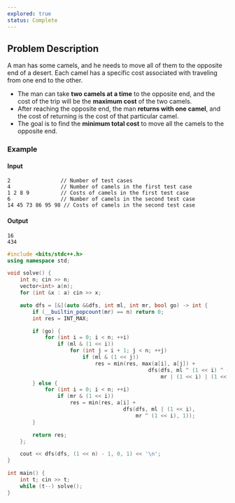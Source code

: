 ```yaml
---
explored: true
status: Complete
---
```


## Problem Description

A man has some camels, and he needs to move all of them to the opposite end of a desert. Each camel has a specific cost associated with traveling from one end to the other.

-   The man can take **two camels at a time** to the opposite end, and the cost of the trip will be the **maximum cost** of the two camels.
-   After reaching the opposite end, the man **returns with one camel**, and the cost of returning is the cost of that particular camel.
-   The goal is to find the **minimum total cost** to move all the camels to the opposite end.

### Example

#### Input

```
2                // Number of test cases
4                // Number of camels in the first test case
1 2 8 9          // Costs of camels in the first test case
6                // Number of camels in the second test case
14 45 73 86 95 98 // Costs of camels in the second test case
```

#### Output

```
16
434
```


```cpp
#include <bits/stdc++.h>
using namespace std;

void solve() {
    int n; cin >> n;
    vector<int> a(n);
    for (int &x : a) cin >> x;

    auto dfs = [&](auto &&dfs, int ml, int mr, bool go) -> int {
        if (__builtin_popcount(mr) == n) return 0;
        int res = INT_MAX;

        if (go) {
            for (int i = 0; i < n; ++i)
                if (ml & (1 << i))
                    for (int j = i + 1; j < n; ++j)
                        if (ml & (1 << j))
                            res = min(res, max(a[i], a[j]) +
                                             dfs(dfs, ml ^ (1 << i) ^ (1 << j),
                                                 mr | (1 << i) | (1 << j), 0));
        } else {
            for (int i = 0; i < n; ++i)
                if (mr & (1 << i))
                    res = min(res, a[i] +
                                     dfs(dfs, ml | (1 << i),
                                         mr ^ (1 << i), 1));
        }

        return res;
    };

    cout << dfs(dfs, (1 << n) - 1, 0, 1) << '\n';
}

int main() {
    int t; cin >> t;
    while (t--) solve();
}

```